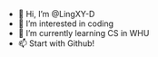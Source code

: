 - 👋 Hi, I’m @LingXY-D
- 👀 I’m interested in coding
- 🌱 I’m currently learning CS in WHU
- 📫 Start with Github!

<!---
LingXY-D/LingXY-D is a ✨ special ✨ repository because its `README.md` (this file) appears on your GitHub profile.
You can click the Preview link to take a look at your changes.
--->
